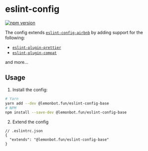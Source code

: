 eslint-config
================

[![npm version](https://img.shields.io/npm/v/eslint-config.svg)](https://npmjs.org/package/eslint-config)

The config extends [`eslint-config-airbnb`](https://www.npmjs.com/package/eslint-config-airbnb) by adding support for the following:

* [`eslint-plugin-prettier`](https://github.com/prettier/eslint-plugin-prettier)
* [`eslint-plugin-compat`](https://github.com/amilajack/eslint-plugin-compat)

and more...

## Usage

1. Install the config:
```bash
# Yarn
yarn add --dev @lemonbot.fun/eslint-config-base
# NPM
npm install --save-dev @lemonbot.fun/eslint-config-base
```
2. Extend the config
```jsonc
// .eslintrc.json
{
  "extends": "@lemonbot.fun/eslint-config-base"
}
```
